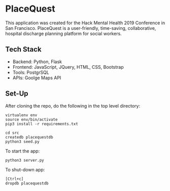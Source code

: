 # PlaceQuest

This application was created for the Hack Mental Health 2019 Conference in San Francisco. PlaceQuest is a user-friendly, time-saving, collaborative, hospital discharge planning platform for social workers.

## Tech Stack
* Backend: Python, Flask
* Frontend: JavaScript, JQuery, HTML, CSS, Bootstrap
* Tools: PostgrSQL
* APIs: Goolge Maps API

## Set-Up
After cloning the repo, do the following in the top level directory:

```
virtualenv env
source env/bin/activate
pip3 install -r requirements.txt

cd src
createdb placequestdb
python3 seed.py
```

To start the app:
```
python3 server.py
```

To shut-down app:
```
[Ctrl+c]
dropdb placequestdb
```
